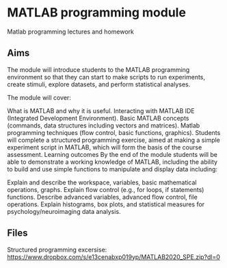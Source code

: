 # MATLAB programming module
Matlab programming lectures and homework

## Aims
The module will introduce students to the MATLAB programming environment so that they can start to make scripts to run experiments, create stimuli, explore datasets, and perform statistical analyses.

The module will cover:

What is MATLAB and why it is useful.
Interacting with MATLAB IDE (Integrated Development Environment).
Basic MATLAB concepts (commands, data structures including vectors and matrices).
Matlab programming techniques (flow control, basic functions, graphics).
Students will complete a structured programming exercise, aimed at making a simple experiment script in MATLAB, which will form the basis of the course assessment.
Learning outcomes By the end of the module students will be able to demonstrate a working knowledge of MATLAB, including the ability to build and use simple functions to manipulate and display data including:

Explain and describe the workspace, variables, basic mathematical operations, graphs.
Explain flow control (e.g., for loops, if statements) functions.
Describe advanced variables, advanced flow control, file operations.
Explain histograms, box plots, and statistical measures for psychology/neuroimaging data analysis.

## Files
Structured programming excersise: https://www.dropbox.com/s/e13cenabxp019yp/MATLAB2020_SPE.zip?dl=0
